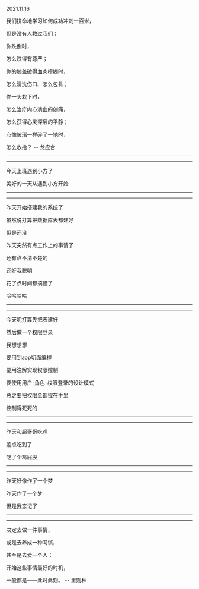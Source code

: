 2021.11.16

我们拼命地学习如何成功冲刺一百米，

但是没有人教过我们：

你跌倒时，

怎么跌得有尊严；

你的膝盖破得血肉模糊时，

怎么清洗伤口、怎么包扎；

你一头栽下时，

怎么治疗内心淌血的创痛，

怎么获得心灵深层的平静；

心像玻璃一样碎了一地时，

怎么收拾？ -- 龙应台

------

---------

今天上班遇到小方了

美好的一天从遇到小方开始

-------

----------

昨天开始搭建我的系统了

虽然说打算把数据库表都建好

但是还没

昨天突然有点工作上的事请了

还有点不清不楚的

还好我聪明

花了点时间都搞懂了

哈哈哈哈

---------

-------

今天呢打算先把表建好

然后做一个权限登录

我想想想

要用到aop切面编程

要用注解实现权限控制

要使用用户-角色-权限登录的设计模式

总之要把权限全都捏在手里

控制得死死的

------

---------

昨天和超哥哥吃鸡

差点吃到了

吃了个鸡屁股

------

--------

昨天好像作了一个梦

昨天作了一个梦

但是我忘记了

---------

-----------

决定去做一件事情，

或是去养成一种习惯，

甚至是去爱一个人；

开始这些事情最好的时机，

一般都是——此时此刻。 -- 里则林